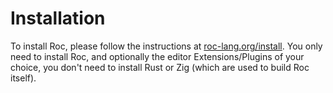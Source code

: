 # Installation

To install Roc, please follow the instructions at [roc-lang.org/install](https://roc-lang.org/install). You only need to install Roc, and optionally the editor Extensions/Plugins of your choice, you don't need to install Rust or Zig (which are used to build Roc itself).
